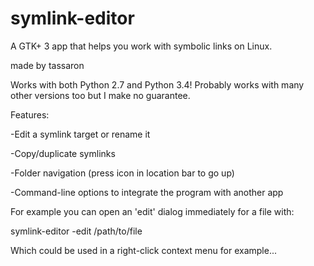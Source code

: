# symlink-editor
A GTK+ 3 app that helps you work with symbolic links on Linux.

made by tassaron


Works with both Python 2.7 and Python 3.4! Probably works with many other versions too but I make no guarantee.


Features:

-Edit a symlink target or rename it

-Copy/duplicate symlinks

-Folder navigation (press icon in location bar to go up)

-Command-line options to integrate the program with another app


For example you can open an 'edit' dialog immediately for a file with:

symlink-editor -edit /path/to/file

Which could be used in a right-click context menu for example...
